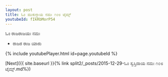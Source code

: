 ```yaml
---
layout: post
title: ಓಂ ಮುಕುನ್ದಾಯ ನಮಃ ೧೦೮ ಟೈಮ್ಸ್
youtubeId: fIkRbMorP54
---
```

 
 
 ಓಂ ರಾಜರಾಜಯಃ ನಮಃ  
 
 -  ರಾಜರ ರಾಜ ಯಾರು 
 
  
 
  
 
 
 
 
 
 


{% include youtubePlayer.html id=page.youtubeId %}
 
[Next]({{ site.baseurl }}{% link  split2/_posts/2015-12-29-ಓಂ ಸ್ವಸ್ತಿದಾಯ ನಮಃ ೧೦೮ ಟೈಮ್ಸ್.md%})
 
